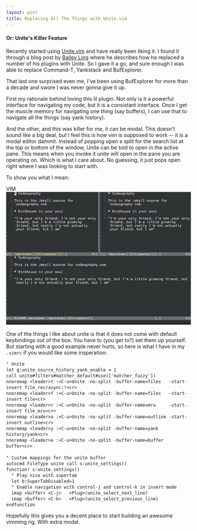 ```yaml
---
layout: post
title: Replacing All The Things with Unite.vim
---
```


#### Or: Unite's Killer Feature

Recently started using [Unite.vim](https://github.com/Shougo/unite.vim) and have really been liking it. I found it through a blog post by [Bailey Ling](http://bling.github.io//blog/2013/06/02/unite-dot-vim-the-plugin-you-didnt-know-you-need/#comment-919769841) where he describes how he replaced a number of his plugins with Unite. So I gave it a go, and sure enough I was able to replace Command-T, Yankstack and BufExplorer.

That last one surprised even me, I've been using BufExplorer for more than a decade and swore I was never gonna give it up.

First my rationale behind loving this lil plugin. Not only is it a powerful interface for navigating my code, but it is a consistant interface. Once I get the muscle memory for navigating one thing (say buffers), I can use that to navigate all the things (say yank history).

And the other, and this was killer for me, it can be modal. This doesn't sound like a big deal, but I feel this is how vim is supposed to work -- it is a modal editor dammit. Instead of popping open a split for the search list at the top or bottom of the window, Unite can be told to open in the active pane. This means when you invoke it unite will open in the pane you are operating on. Which is what I care about. No guessing, it just pops open right where I was looking to start with.

To show you what I mean:

<div class="vimwin">
<div class="vimhead"> VIM </div>
<div class="vimbody"><img src="/images/unite-modal-c.gif" /></div>
</div>

One of the things I like about unite is that it does not come with default keybindings out of the box. You have to (you get to?) set them up yourself. But starting with a good example never hurts, so here is what I have in my `.vimrc` if you would like some insperation:


    " Unite
    let g:unite_source_history_yank_enable = 1
    call unite#filters#matcher_default#use(['matcher_fuzzy'])
    nnoremap <leader>t :<C-u>Unite -no-split -buffer-name=files   -start-insert file_rec/async:!<cr>
    nnoremap <leader>f :<C-u>Unite -no-split -buffer-name=files   -start-insert file<cr>
    nnoremap <leader>r :<C-u>Unite -no-split -buffer-name=mru     -start-insert file_mru<cr>
    nnoremap <leader>o :<C-u>Unite -no-split -buffer-name=outline -start-insert outline<cr>
    nnoremap <leader>y :<C-u>Unite -no-split -buffer-name=yank    history/yank<cr>
    nnoremap <leader>e :<C-u>Unite -no-split -buffer-name=buffer  buffer<cr>

    " Custom mappings for the unite buffer
    autocmd FileType unite call s:unite_settings()
    function! s:unite_settings()
      " Play nice with supertab
      let b:SuperTabDisabled=1
      " Enable navigation with control-j and control-k in insert mode
      imap <buffer> <C-j>   <Plug>(unite_select_next_line)
      imap <buffer> <C-k>   <Plug>(unite_select_previous_line)
    endfunction

Hopefully this gives you a decent place to start building an awesome vimming rig. With extra modal.
